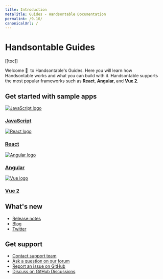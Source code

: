 ```yaml
---
title: Introduction
metaTitle: Guides - Handsontable Documentation
permalink: /9.10/
canonicalUrl: /
---
```


# Handsontable Guides

[[toc]]

Welcome 👋&nbsp; to Handsontable's Guides. Here you will learn how Handsontable works and what you can build with it. Handsontable supports the most popular frameworks such as **[React](@/guides/integrate-with-react/react-simple-example.md)**, **[Angular](@/guides/integrate-with-angular/angular-simple-example.md)**, and **[Vue 2](@/guides/integrate-with-vue/vue-simple-example.md)**.

## Get started with sample apps

<div class="row-items-container">
    <a href="/docs/9.10/hello-world" class="row-item">
     <img class="integration-framework-logo" src="/docs/9.10/img/pages/introduction/javascript.svg" alt="JavaScript logo" />
     <h3>JavaScript</h3>
    </a>

   <a href="/docs/9.10/react-simple-example" class="row-item">
   <img class="integration-framework-logo" src="/docs/9.10/img/pages/introduction/react.svg" alt="React logo" />
    <h3>React</h3>
   </a>

   <a href="/docs/9.10/angular-simple-example" class="row-item">
    <img class="integration-framework-logo" src="/docs/9.10/img/pages/introduction/angular.svg" alt="Angular logo" />
    <h3>Angular</h3>
   </a>

   <a href="/docs/9.10/vue-simple-example" class="row-item">
    <img class="integration-framework-logo" src="/docs/9.10/img/pages/introduction/vue.svg" alt="Vue logo" />
    <h3>Vue 2</h3>
   </a>
</div>

## What's new

- [Release notes](@/guides/upgrade-and-migration/release-notes.md)
- [Blog](https://handsontable.com/blog)
- [Twitter](https://twitter.com/handsontable)

## Get support

- [Contact support team](https://handsontable.com/contact?category=technical_support)
- [Ask a question on our forum](https://forum.handsontable.com)
- [Report an issue on GitHub](https://github.com/handsontable/handsontable/issues)
- [Discuss on GitHub Discussions](https://github.com/handsontable/handsontable/discussions)
